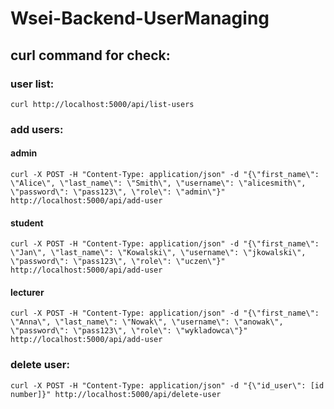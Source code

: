 # Wsei-Backend-UserManaging

## curl command for check:
### user list:
`curl http://localhost:5000/api/list-users`


### add users:
#### admin
`curl -X POST -H "Content-Type: application/json" -d "{\"first_name\": \"Alice\", \"last_name\": \"Smith\", \"username\": \"alicesmith\", \"password\": \"pass123\", \"role\": \"admin\"}" http://localhost:5000/api/add-user`


#### student
`curl -X POST -H "Content-Type: application/json" -d "{\"first_name\": \"Jan\", \"last_name\": \"Kowalski\", \"username\": \"jkowalski\", \"password\": \"pass123\", \"role\": \"uczen\"}" http://localhost:5000/api/add-user`


#### lecturer
`curl -X POST -H "Content-Type: application/json" -d "{\"first_name\": \"Anna\", \"last_name\": \"Nowak\", \"username\": \"anowak\", \"password\": \"pass123\", \"role\": \"wykladowca\"}" http://localhost:5000/api/add-user`



### delete user:
`curl -X POST -H "Content-Type: application/json" -d "{\"id_user\": [id number]}" http://localhost:5000/api/delete-user`
